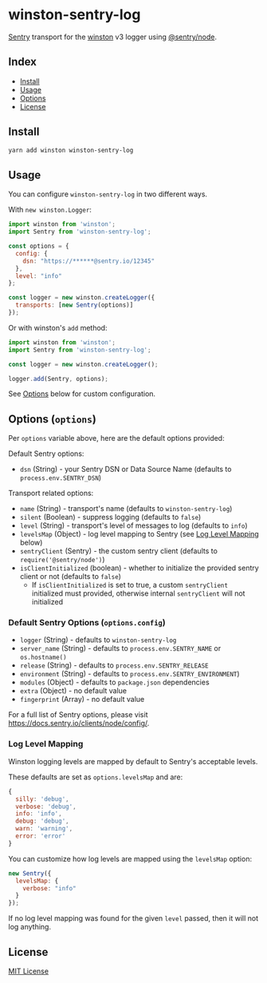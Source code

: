 # winston-sentry-log

[Sentry](https://sentry.io) transport for the [winston](https://github.com/winstonjs/winston) v3 logger using [@sentry/node](https://github.com/getsentry/sentry-javascript).

## Index

- [Install](#install)
- [Usage](#usage)
- [Options](#options-options)
- [License](#license)

## Install

```bash
yarn add winston winston-sentry-log
```

## Usage

You can configure `winston-sentry-log` in two different ways.

With `new winston.Logger`:

```js
import winston from 'winston';
import Sentry from 'winston-sentry-log';

const options = {
  config: {
    dsn: "https://******@sentry.io/12345"
  },
  level: "info"
};

const logger = new winston.createLogger({
  transports: [new Sentry(options)]
});
```

Or with winston's `add` method:

```js
import winston from 'winston';
import Sentry from 'winston-sentry-log';

const logger = new winston.createLogger();

logger.add(Sentry, options);
```

See [Options](#options-options) below for custom configuration.

## Options (`options`)

Per `options` variable above, here are the default options provided:

Default Sentry options:

- `dsn` (String) - your Sentry DSN or Data Source Name (defaults to `process.env.SENTRY_DSN`)

Transport related options:

- `name` (String) - transport's name (defaults to `winston-sentry-log`)
- `silent` (Boolean) - suppress logging (defaults to `false`)
- `level` (String) - transport's level of messages to log (defaults to `info`)
- `levelsMap` (Object) - log level mapping to Sentry (see [Log Level Mapping](#log-level-mapping) below)
- `sentryClient` (Sentry) - the custom sentry client (defaults to `require('@sentry/node')`)
- `isClientInitialized` (boolean) - whether to initialize the provided sentry client or not (defaults to `false`)
  - If `isClientInitialized` is set to true, a custom `sentryClient` initialized must provided, otherwise internal `sentryClient` will not initialized
### Default Sentry Options (`options.config`)

- `logger` (String) - defaults to `winston-sentry-log`
- `server_name` (String) - defaults to `process.env.SENTRY_NAME` or `os.hostname()`
- `release` (String) - defaults to `process.env.SENTRY_RELEASE`
- `environment` (String) - defaults to `process.env.SENTRY_ENVIRONMENT`)
- `modules` (Object) - defaults to `package.json` dependencies
- `extra` (Object) - no default value
- `fingerprint` (Array) - no default value

For a full list of Sentry options, please visit <https://docs.sentry.io/clients/node/config/>.

### Log Level Mapping

Winston logging levels are mapped by default to Sentry's acceptable levels.

These defaults are set as `options.levelsMap` and are:

```js
{
  silly: 'debug',
  verbose: 'debug',
  info: 'info',
  debug: 'debug',
  warn: 'warning',
  error: 'error'
}
```

You can customize how log levels are mapped using the `levelsMap` option:

```js
new Sentry({
  levelsMap: {
    verbose: "info"
  }
});
```

If no log level mapping was found for the given `level` passed, then it will not log anything.

## License

[MIT License][license-url]

[license-url]: LICENSE
